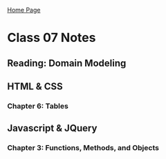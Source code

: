 [Home Page](https://devaoc.github.io/reading-notes/)

# Class 07 Notes

## Reading: Domain Modeling



## HTML & CSS

### Chapter 6: Tables



## Javascript & JQuery

### Chapter 3: Functions, Methods, and Objects

